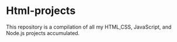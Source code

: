 # Html-projects
This repository is a compilation of all my HTML,CSS, JavaScript, and Node.js projects accumulated.
